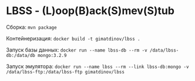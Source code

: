 # LBSS - (L)oop(B)ack(S)mev(S)tub

Сборка:
``mvn package``

Контейнеризация:
``docker build -t gimatdinov/lbss .``

Запуск базы данных:
``docker run --name lbss-db --rm -v /data/lbss-db:/data/db mongo:3.2.9``

Запуск эмулятора:
``docker run --name lbss --rm --link lbss-db:mongo -v /data/lbss-ftp:/data/lbss-ftp gimatdinov/lbss``

